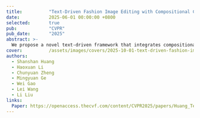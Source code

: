 ```yaml
---
title:          "Text-Driven Fashion Image Editing with Compositional Concept Learning and Counterfactual Abduction"
date:           2025-06-01 00:00:00 +0800
selected:       true
pub:            "CVPR"
pub_date:       "2025"
abstract: >-
  We propose a novel text-driven framework that integrates compositional concept learning and counterfactual abduction for fashion image editing. Accepted at CVPR 2025.
cover:          /assets/images/covers/2025-10-01-text-driven-fashion-image-editing.jpg
authors:
  - Shanshan Huang
  - Haoxuan Li
  - Chunyuan Zheng
  - Mingyuan Ge
  - Wei Gao
  - Lei Wang
  - Li Liu
links:
  Paper: https://openaccess.thecvf.com/content/CVPR2025/papers/Huang_Text-Driven_Fashion_Image_Editing_with_Compositional_Concept_Learning_and_Counterfactual_CVPR_2025_paper.pdf # 可以改成真实链接
---
```

